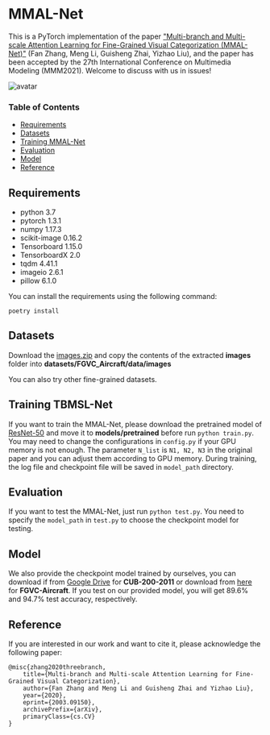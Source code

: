 # MMAL-Net

This is a PyTorch implementation of the paper ["Multi-branch and Multi-scale Attention Learning for Fine-Grained Visual Categorization (MMAL-Net)"](https://arxiv.org/abs/2003.09150) (Fan Zhang, Meng Li, Guisheng Zhai, Yizhao Liu), and the paper has been accepted by the 27th International Conference on Multimedia Modeling (MMM2021). Welcome to discuss with us in issues!

![avatar](./network.png)

### Table of Contents
- <a href='#requirements'>Requirements</a>
- <a href='#datasets'>Datasets</a>
- <a href='#training L-Net'>Training MMAL-Net</a>
- <a href='#evaluation'>Evaluation</a>
- <a href='#model'>Model</a>
- <a href='#reference'>Reference</a>


## Requirements
- python 3.7
- pytorch 1.3.1
- numpy 1.17.3
- scikit-image 0.16.2
- Tensorboard 1.15.0 
- TensorboardX 2.0
- tqdm 4.41.1
- imageio 2.6.1
- pillow 6.1.0

You can install the requirements using the following command:
```
poetry install
```

## Datasets
Download the [images.zip](https://drive.google.com/file/d/1CCjt9MznDL1UEicb134eDiKdMTwKyyb9/view?usp=sharing) and copy the contents of the extracted **images** folder into **datasets/FGVC_Aircraft/data/images**

You can also try other fine-grained datasets. 

## Training TBMSL-Net
If you want to train the MMAL-Net, please download the pretrained model of [ResNet-50](https://drive.google.com/open?id=1raU0m3zA52dh5ayQc3kB-7Ddusa0lOT-) and move it to **models/pretrained** before run ``python train.py``. You may need to change the configurations in ``config.py`` if your GPU memory is not enough. The parameter ``N_list`` is ``N1, N2, N3`` in the original paper and you can adjust them according to GPU memory. During training, the log file and checkpoint file will be saved in ``model_path`` directory. 

## Evaluation
If you want to test the MMAL-Net, just run ``python test.py``. You need to specify the ``model_path`` in ``test.py`` to choose the checkpoint model for testing.

## Model
We also provide the checkpoint model trained by ourselves, you can download if from [Google Drive](https://drive.google.com/open?id=13ANynWz7O3QK0RdL4KqASW8X_vMb6V4B) for **CUB-200-2011** or download from [here](https://drive.google.com/file/d/1-LD1Jz6Dh-P6Ibtl17scfrTFQTrW4Zy3/view?usp=sharing) for **FGVC-Aircraft**. If you test on our provided model, you will get 89.6% and 94.7% test accuracy, respectively.

## Reference
If you are interested in our work and want to cite it, please acknowledge the following paper:

```
@misc{zhang2020threebranch,
    title={Multi-branch and Multi-scale Attention Learning for Fine-Grained Visual Categorization},
    author={Fan Zhang and Meng Li and Guisheng Zhai and Yizhao Liu},
    year={2020},
    eprint={2003.09150},
    archivePrefix={arXiv},
    primaryClass={cs.CV}
}
```

